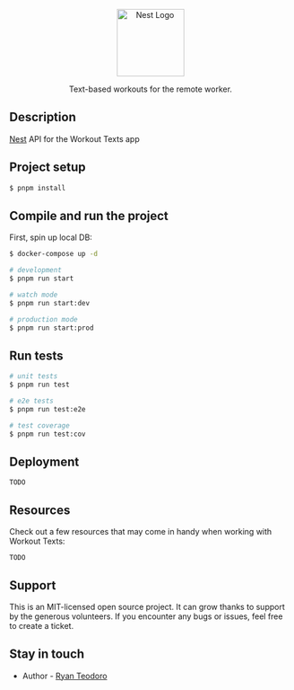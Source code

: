 <p align="center">
  <a href="http://nestjs.com/" target="blank"><img src="https://nestjs.com/img/logo-small.svg" width="120" alt="Nest Logo" /></a>
</p>

  <p align="center">Text-based workouts for the remote worker.</p>

## Description

[Nest](https://github.com/nestjs/nest) API for the Workout Texts app

## Project setup

```bash
$ pnpm install
```

## Compile and run the project

First, spin up local DB:

```bash
$ docker-compose up -d
```

```bash
# development
$ pnpm run start

# watch mode
$ pnpm run start:dev

# production mode
$ pnpm run start:prod
```

## Run tests

```bash
# unit tests
$ pnpm run test

# e2e tests
$ pnpm run test:e2e

# test coverage
$ pnpm run test:cov
```

## Deployment

`TODO`

## Resources

Check out a few resources that may come in handy when working with Workout Texts:

`TODO`

## Support

This is an MIT-licensed open source project. It can grow thanks to support by the generous volunteers. If you encounter any bugs or issues, feel free to create a ticket.

## Stay in touch

- Author - [Ryan Teodoro](https://ryanteodoro.com)
